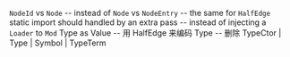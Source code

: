 `NodeId` vs `Node` -- instead of `Node` vs `NodeEntry` -- the same for `HalfEdge`
static import should handled by an extra pass -- instead of injecting a `Loader` to `Mod`
Type as Value -- 用 HalfEdge 来编码 Type -- 删除 TypeCtor | Type | Symbol | TypeTerm
